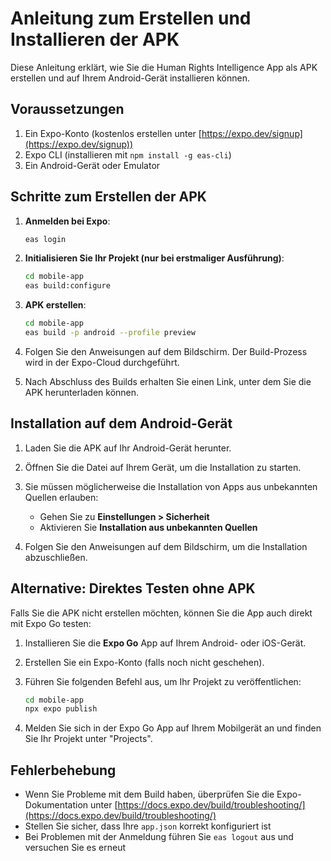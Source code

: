 # Anleitung zum Erstellen und Installieren der APK

Diese Anleitung erklärt, wie Sie die Human Rights Intelligence App als APK erstellen und auf Ihrem Android-Gerät installieren können.

## Voraussetzungen

1. Ein Expo-Konto (kostenlos erstellen unter [https://expo.dev/signup](https://expo.dev/signup))
2. Expo CLI (installieren mit `npm install -g eas-cli`)
3. Ein Android-Gerät oder Emulator

## Schritte zum Erstellen der APK

1. **Anmelden bei Expo**:
   ```bash
   eas login
   ```

2. **Initialisieren Sie Ihr Projekt (nur bei erstmaliger Ausführung)**:
   ```bash
   cd mobile-app
   eas build:configure
   ```

3. **APK erstellen**:
   ```bash
   cd mobile-app
   eas build -p android --profile preview
   ```

4. Folgen Sie den Anweisungen auf dem Bildschirm. Der Build-Prozess wird in der Expo-Cloud durchgeführt.

5. Nach Abschluss des Builds erhalten Sie einen Link, unter dem Sie die APK herunterladen können.

## Installation auf dem Android-Gerät

1. Laden Sie die APK auf Ihr Android-Gerät herunter.

2. Öffnen Sie die Datei auf Ihrem Gerät, um die Installation zu starten.

3. Sie müssen möglicherweise die Installation von Apps aus unbekannten Quellen erlauben:
   - Gehen Sie zu **Einstellungen > Sicherheit**
   - Aktivieren Sie **Installation aus unbekannten Quellen**

4. Folgen Sie den Anweisungen auf dem Bildschirm, um die Installation abzuschließen.

## Alternative: Direktes Testen ohne APK

Falls Sie die APK nicht erstellen möchten, können Sie die App auch direkt mit Expo Go testen:

1. Installieren Sie die **Expo Go** App auf Ihrem Android- oder iOS-Gerät.

2. Erstellen Sie ein Expo-Konto (falls noch nicht geschehen).

3. Führen Sie folgenden Befehl aus, um Ihr Projekt zu veröffentlichen:
   ```bash
   cd mobile-app
   npx expo publish
   ```

4. Melden Sie sich in der Expo Go App auf Ihrem Mobilgerät an und finden Sie Ihr Projekt unter "Projects".

## Fehlerbehebung

- Wenn Sie Probleme mit dem Build haben, überprüfen Sie die Expo-Dokumentation unter [https://docs.expo.dev/build/troubleshooting/](https://docs.expo.dev/build/troubleshooting/)
- Stellen Sie sicher, dass Ihre `app.json` korrekt konfiguriert ist
- Bei Problemen mit der Anmeldung führen Sie `eas logout` aus und versuchen Sie es erneut